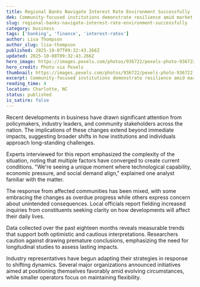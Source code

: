```yaml
---
title: Regional Banks Navigate Interest Rate Environment Successfully
dek: Community-focused institutions demonstrate resilience amid market shifts
slug: regional-banks-navigate-interest-rate-environment-successfully
category: business
tags: ['banking', 'finance', 'interest-rates']
author: Lisa Thompson
author_slug: lisa-thompson
published: 2025-10-07T09:32:43.266Z
updated: 2025-10-08T09:32:43.266Z
hero_image: https://images.pexels.com/photos/936722/pexels-photo-936722.jpeg?auto=compress&cs=tinysrgb&w=1200
hero_credit: Photo via Pexels
thumbnail: https://images.pexels.com/photos/936722/pexels-photo-936722.jpeg?auto=compress&cs=tinysrgb&w=400
excerpt: Community-focused institutions demonstrate resilience amid market shifts
reading_time: 4
location: Charlotte, NC
status: published
is_satire: false
---
```


Recent developments in business have drawn significant attention from policymakers, industry leaders, and community stakeholders across the nation. The implications of these changes extend beyond immediate impacts, suggesting broader shifts in how institutions and individuals approach long-standing challenges.

Experts interviewed for this report emphasized the complexity of the situation, noting that multiple factors have converged to create current conditions. "We're seeing a unique moment where technological capability, economic pressure, and social demand align," explained one analyst familiar with the matter.

The response from affected communities has been mixed, with some embracing the changes as overdue progress while others express concern about unintended consequences. Local officials report fielding increased inquiries from constituents seeking clarity on how developments will affect their daily lives.

Data collected over the past eighteen months reveals measurable trends that support both optimistic and cautious interpretations. Researchers caution against drawing premature conclusions, emphasizing the need for longitudinal studies to assess lasting impacts.

Industry representatives have begun adapting their strategies in response to shifting dynamics. Several major organizations announced initiatives aimed at positioning themselves favorably amid evolving circumstances, while smaller operators focus on maintaining flexibility.